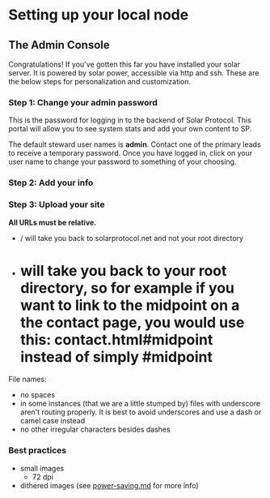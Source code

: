 # Setting up your local node

## The Admin Console

Congratulations! If you've gotten this far you have installed your solar server. It is powered by solar power, accessible via http and ssh. These are the below steps for personalization and customization.

### Step 1: Change your admin password

This is the password for logging in to the backend of Solar Protocol. This portal will allow you to see system stats and add your own content to SP.

The default steward user names is **admin**. Contact one of the primary leads to receive a temporary password. Once you have logged in, click on your user name to change your password to something of your choosing. 

### Step 2: Add your info

### Step 3: Upload your site

**All URLs must be relative.**

* / will take you back to solarprotocol.net and not your root directory
* # will take you back to your root directory, so for example if you want to link to the midpoint on a the contact page, you would use this: contact.html#midpoint instead of simply #midpoint

File names:
* no spaces
* in some instances (that we are a little stumped by) files with underscore aren't routing properly. It is best to avoid underscores and use a dash or camel case instead
* no other irregular characters besides dashes

### Best practices

* small images
	* 72 dpi
* dithered images (see [power-saving.md](./power-saving.md) for more info)
